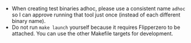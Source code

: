 - When creating test binaries adhoc, please use a consistent name `adhoc` so I can approve running that tool just once (instead of each different binary name).
- Do not run `make launch` yourself because it requires Flipperzero to be attached. You can use the other Makefile targets for development.